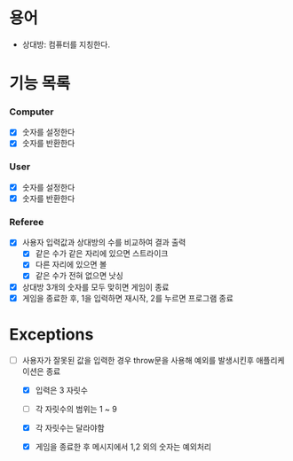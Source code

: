 # 용어
- 상대방: 컴퓨터를 지칭한다.

# 기능 목록
### Computer
- [x] 숫자를 설정한다
- [x] 숫자를 반환한다

### User
- [x] 숫자를 설정한다
- [x] 숫자를 반환한다

### Referee
- [x] 사용자 입력값과 상대방의 수를 비교하여 결과 출력
  - [x] 같은 수가 같은 자리에 있으면 스트라이크
  - [x] 다른 자리에 있으면 볼
  - [x] 같은 수가 전혀 없으면 낫싱
- [x] 상대방 3개의 숫자를 모두 맞히면 게임이 종료
- [x] 게임을 종료한 후, 1을 입력하면 재시작, 2를 누르면 프로그램 종료

# Exceptions
- [ ] 사용자가 잘못된 값을 입력한 경우 throw문을 사용해 예외를 발생시킨후 애플리케이션은 종료
  - [x] 입력은 3 자릿수
  - [ ] 각 자릿수의 범위는 1 ~ 9
  - [x] 각 자릿수는 달라야함
  - [x] 게임을 종료한 후 메시지에서 1,2 외의 숫자는 예외처리

